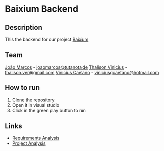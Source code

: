 # Baixium Backend

## Description
This the backend for our project [Baixium](https://github.com/joaomrpimentel/Baixium-dev-web/tree/main)

## Team
[João Marcos](https://github.com/joaomrpimentel) - joaomarcos@tutanota.de
[Thalison Vinicius](https://github.com/Thalison17) - thalison.ver@gmail.com
[Vinícius Caetano](https://github.com/ViniciusgCaetano) - viniciusgcaetano@hotmail.com

## How to run

1. Clone the repository
2. Open it in visual studio
3. Click in the green play button to run


## Links
 - [Requirements Analysis](https://docs.google.com/document/d/1222uSSdUCWQPCwxr3uVaoGmLB217UFQRipnYg9mXx9c/)
 - [Project Analysis](https://docs.google.com/document/d/18uuJhaZoJEcGnb1pl2ZPRbl4JuucFCkc7pZmFU-JJnc/)
